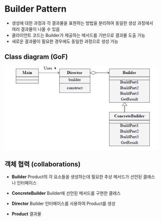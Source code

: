 # Builder Pattern
- 생성에 대한 과정과 각 결과물을 표현하는 방법을 분리하여 동일한 생성 과정에서 여러 결과물이 나올 수 있음
- 클라이언트 코드는 Builder가 제공하는 메서드를 기반으로 결과물 도출 가능
- 새로운 결과물이 필요한 경우에도 동일한 과정으로 생성 가능

## Class diagram (GoF)
![alt text](image.png)

## 객체 협력 (collaborations)

- **Builder**
  Product의 각 요소들을 생성하는데 필요한 추상 메서드가 선언된 클래스나 인터페이스

- **ConcreteBuilder**
  Builder에 선언된 메서드를 구현한 클래스

- **Director**
  Builder 인터페이스를 사용하여 Product를 생성

- **Product**
  결과물 
